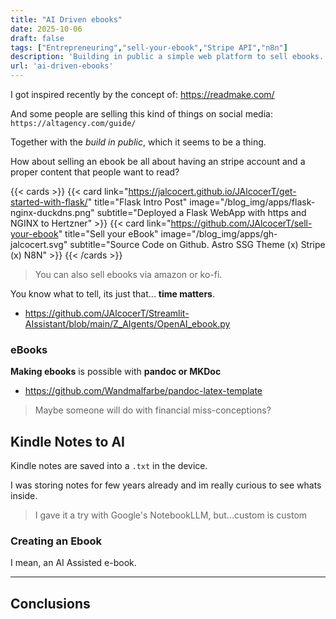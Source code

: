 ```yaml
---
title: "AI Driven ebooks"
date: 2025-10-06
draft: false
tags: ["Entrepreneuring","sell-your-ebook","Stripe API","n8n"]
description: 'Building in public a simple web platform to sell ebooks.'
url: 'ai-driven-ebooks'
---
```



I got inspired recently by the concept of: https://readmake.com/

And some people are selling this kind of things on social media: `https://altagency.com/guide/`


Together with the *build in public*, which it seems to be a thing.

How about selling an ebook be all about having an stripe account and a proper content that people want to read?

{{< cards >}}
  {{< card link="https://jalcocert.github.io/JAlcocerT/get-started-with-flask/" title="Flask Intro Post" image="/blog_img/apps/flask-nginx-duckdns.png" subtitle="Deployed a Flask WebApp with https and NGINX to Hertzner" >}}
  {{< card link="https://github.com/JAlcocerT/sell-your-ebook" title="Sell your eBook" image="/blog_img/apps/gh-jalcocert.svg" subtitle="Source Code on Github. Astro SSG Theme (x) Stripe (x) N8N" >}}
{{< /cards >}}

> You can also sell ebooks via amazon or ko-fi.

You know what to tell, its just that... **time matters**.

* https://github.com/JAlcocerT/Streamlit-AIssistant/blob/main/Z_AIgents/OpenAI_ebook.py

### eBooks

**Making ebooks** is possible with **pandoc or MKDoc**

* https://github.com/Wandmalfarbe/pandoc-latex-template

> Maybe someone will do with financial miss-conceptions?

## Kindle Notes to AI

Kindle notes are saved into a `.txt` in the device.

I was storing notes for few years already and im really curious to see whats inside.

> I gave it a try with Google's NotebookLLM, but...custom is custom

### Creating an Ebook

I mean, an AI Assisted e-book.

---

## Conclusions